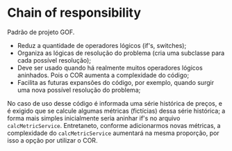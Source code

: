 # Chain of responsibility
Padrão de projeto GOF.

  - Reduz a quantidade de operadores lógicos (if's, switches);
  - Organiza as lógicas de resolução do problema (cria uma subclasse para cada possível resolução);
  - Deve ser usado quando há realmente muitos operadores lógicos aninhados. Pois o COR aumenta a complexidade do código;
  - Facilita as futuras expansões do código, por exemplo, quando surgir uma nova possível resolução do problema;

No caso de uso desse código é informada uma série histórica de preços, e é exigido que se calcule algumas métricas (fictícias) dessa série histórica;
a forma mais simples inicialmente seria aninhar if's no arquivo `calcMetricService`. Entretaneto, conforme adicionarmos novas métricas,
a complexidade do `calcMetricService` aumentará na mesma proporção, por isso a opção por utilizar o COR.
